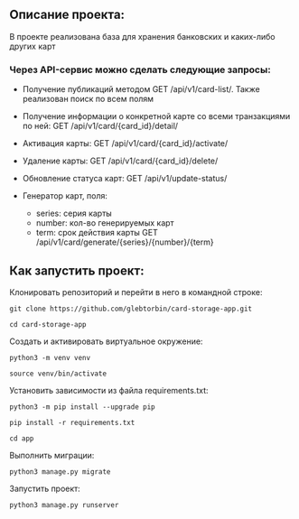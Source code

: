 ## Описание проекта:
В проекте реализована база для хранения банковских и каких-либо других карт 

### Через API-сервис можно сделать следующие запросы:
* Получение публикаций методом GET /api/v1/card-list/. Также реализован поиск по всем полям

* Получение информации о конкретной карте со всеми транзакциями по ней: GET /api/v1/card/{card_id}/detail/

* Активация карты: GET /api/v1/card/{card_id}/activate/

* Удаление карты: GET /api/v1/card/{card_id}/delete/

* Обновление статуса карт: GET /api/v1/update-status/

* Генератор карт, поля: 
  - series: серия карты
  - number: кол-во генерируемых карт
  - term: срок действия карты
    GET /api/v1/card/generate/{series}/{number}/{term}

## Как запустить проект:
Клонировать репозиторий и перейти в него в командной строке:
```
git clone https://github.com/glebtorbin/card-storage-app.git
```
```
cd card-storage-app
```
Cоздать и активировать виртуальное окружение:
```
python3 -m venv venv
```
```
source venv/bin/activate
```
Установить зависимости из файла requirements.txt:
```
python3 -m pip install --upgrade pip
```
```
pip install -r requirements.txt
```
```
cd app
```
Выполнить миграции:
```
python3 manage.py migrate
```
Запустить проект:
```
python3 manage.py runserver
```
